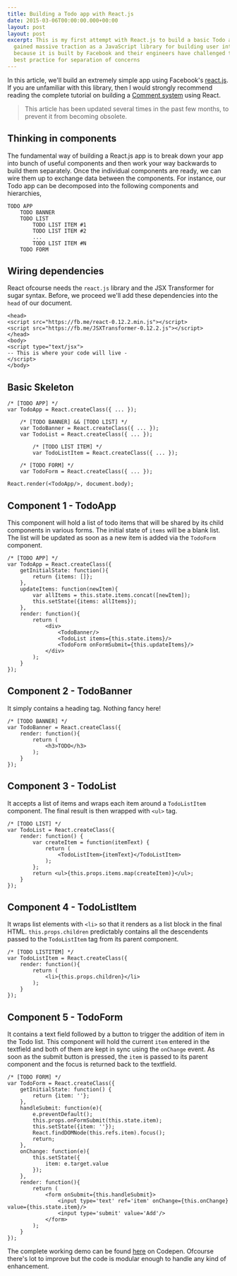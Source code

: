 ```yaml
---
title: Building a Todo app with React.js
date: 2015-03-06T00:00:00.000+00:00
layout: post
layout: post
excerpt: This is my first attempt with React.js to build a basic Todo app. React has
  gained massive traction as a JavaScript library for building user interfaces largely
  because it is built by Facebook and their engineers have challenged the age-old
  best practice for separation of concerns
---
```


In this article, we'll build an extremely simple app using Facebook's [react.js](http://facebook.github.io/react/). If you are
unfamiliar with this library, then I would strongly recommend reading the complete tutorial on building a [Comment system](http://facebook.github.io/react/docs/tutorial.html) using React.

> This article has been updated several times in the past few months, to prevent it
> from becoming obsolete.

<!-- more -->

## Thinking in components

The fundamental way of building a React.js app is to break down your app into bunch of useful components and then work your
way backwards to build them separately. Once the individual components are ready, we can wire them up to exchange data
between the components. For instance, our Todo app can be decomposed into the following components and hierarchies,

```
TODO APP
	TODO BANNER
	TODO LIST
		TODO LIST ITEM #1
		TODO LIST ITEM #2
		...
		TODO LIST ITEM #N
	TODO FORM
```

## Wiring dependencies

React ofcourse needs the `react.js` library and the JSX Transformer for sugar syntax. Before, we proceed we'll add these dependencies
into the `head` of our document.

```
<head>
<script src="https://fb.me/react-0.12.2.min.js"></script>
<script src="https://fb.me/JSXTransformer-0.12.2.js"></script>
</head>
<body>
<script type="text/jsx">
-- This is where your code will live -
</script>
</body>
```

## Basic Skeleton

```
/* [TODO APP] */
var TodoApp = React.createClass({ ... });

    /* [TODO BANNER] && [TODO LIST] */
    var TodoBanner = React.createClass({ ... });
    var TodoList = React.createClass({ ... });
    
    	/* [TODO LIST ITEM] */
    	var TodoListItem = React.createClass({ ... });
    
    /* [TODO FORM] */
    var TodoForm = React.createClass({ ... });

React.render(<TodoApp/>, document.body);
```

## Component 1 - TodoApp

This component will hold a list of todo items that will be shared by its child components in various forms. The initial state
of `items` will be a blank list. The list will be updated as soon as a new item is added via the `TodoForm` component.

```
/* [TODO APP] */
var TodoApp = React.createClass({
	getInitialState: function(){
		return {items: []};
	},
	updateItems: function(newItem){
		var allItems = this.state.items.concat([newItem]);
		this.setState({items: allItems});
	},
	render: function(){
		return (
			<div>
				<TodoBanner/>
				<TodoList items={this.state.items}/>
				<TodoForm onFormSubmit={this.updateItems}/>
			</div>
		);
	}
});
```

## Component 2 - TodoBanner

It simply contains a heading tag. Nothing fancy here!

```
/* [TODO BANNER] */
var TodoBanner = React.createClass({
	render: function(){
		return (
			<h3>TODO</h3>
		);
	}
});
```

## Component 3 - TodoList

It accepts a list of items and wraps each item around a `TodoListItem` component. The final result is then wrapped with `<ul>` tag.

```
/* [TODO LIST] */
var TodoList = React.createClass({
	render: function() {
		var createItem = function(itemText) {
			return (
				<TodoListItem>{itemText}</TodoListItem>
			);
		};
		return <ul>{this.props.items.map(createItem)}</ul>;
	}
});
```

## Component 4 - TodoListItem

It wraps list elements with `<li>` so that it renders as a list block in the final HTML. `this.props.children` predictably contains
all the descendents passed to the `TodoListItem` tag from its parent component.

```
/* [TODO LISTITEM] */
var TodoListItem = React.createClass({
	render: function(){
		return (
			<li>{this.props.children}</li>
		);
	}
});
```

## Component 5 - TodoForm

It contains a text field followed by a button to trigger the addition of item in the Todo list. This component will hold the
current `item` entered in the textfield and both of them are kept in sync using the `onChange` event. As soon as the submit
button is pressed, the `item` is passed to its parent component and the focus is returned back to the textfield.

```
/* [TODO FORM] */
var TodoForm = React.createClass({
	getInitialState: function() {
		return {item: ''};
	},
	handleSubmit: function(e){
		e.preventDefault();
		this.props.onFormSubmit(this.state.item);
		this.setState({item: ''});
		React.findDOMNode(this.refs.item).focus();
		return;
	},
	onChange: function(e){
		this.setState({
			item: e.target.value
		});
	},
	render: function(){
		return (
			<form onSubmit={this.handleSubmit}>
				<input type='text' ref='item' onChange={this.onChange} value={this.state.item}/>
				<input type='submit' value='Add'/>
			</form>
		);
	}
});
```

The complete working demo can be found [here](http://codepen.io/pankajparashar/full/MYzgyW/) on Codepen. Ofcourse there's lot
to improve but the code is modular enough to handle any kind of enhancement.